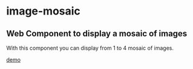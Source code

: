 # image-mosaic
## Web Component to display a mosaic of images

With this component you can display from 1 to 4 mosaic of images.

[demo](https://jsfiddle.net/rgarciadelongoria/sqe9jfc3/71/)
